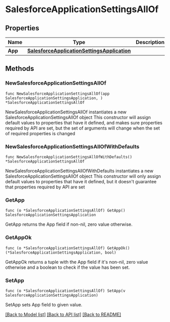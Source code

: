 # SalesforceApplicationSettingsAllOf

## Properties

Name | Type | Description | Notes
------------ | ------------- | ------------- | -------------
**App** | [**SalesforceApplicationSettingsApplication**](SalesforceApplicationSettingsApplication.md) |  | 

## Methods

### NewSalesforceApplicationSettingsAllOf

`func NewSalesforceApplicationSettingsAllOf(app SalesforceApplicationSettingsApplication, ) *SalesforceApplicationSettingsAllOf`

NewSalesforceApplicationSettingsAllOf instantiates a new SalesforceApplicationSettingsAllOf object
This constructor will assign default values to properties that have it defined,
and makes sure properties required by API are set, but the set of arguments
will change when the set of required properties is changed

### NewSalesforceApplicationSettingsAllOfWithDefaults

`func NewSalesforceApplicationSettingsAllOfWithDefaults() *SalesforceApplicationSettingsAllOf`

NewSalesforceApplicationSettingsAllOfWithDefaults instantiates a new SalesforceApplicationSettingsAllOf object
This constructor will only assign default values to properties that have it defined,
but it doesn't guarantee that properties required by API are set

### GetApp

`func (o *SalesforceApplicationSettingsAllOf) GetApp() SalesforceApplicationSettingsApplication`

GetApp returns the App field if non-nil, zero value otherwise.

### GetAppOk

`func (o *SalesforceApplicationSettingsAllOf) GetAppOk() (*SalesforceApplicationSettingsApplication, bool)`

GetAppOk returns a tuple with the App field if it's non-nil, zero value otherwise
and a boolean to check if the value has been set.

### SetApp

`func (o *SalesforceApplicationSettingsAllOf) SetApp(v SalesforceApplicationSettingsApplication)`

SetApp sets App field to given value.



[[Back to Model list]](../README.md#documentation-for-models) [[Back to API list]](../README.md#documentation-for-api-endpoints) [[Back to README]](../README.md)


